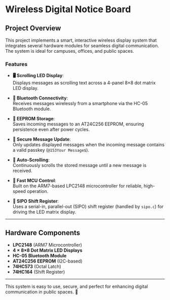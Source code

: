 # Wireless Digital Notice Board

## Project Overview

This project implements a smart, interactive wireless display system that integrates several hardware modules for seamless digital communication. The system is ideal for campuses, offices, and public spaces.

### Features

- **🖥️ Scrolling LED Display**:  
  Displays messages as scrolling text across a 4-panel 8×8 dot matrix LED display.

- **📱 Bluetooth Connectivity**:  
  Receives messages wirelessly from a smartphone via the HC-05 Bluetooth module.

- **💾 EEPROM Storage**:  
  Saves incoming messages to an AT24C256 EEPROM, ensuring persistence even after power cycles.

- **🔐 Secure Message Update**:  
  Only updates displayed messages when the incoming message contains a valid passkey (`@153Your Message$`).

- **🔁 Auto-Scrolling**:  
  Continuously scrolls the stored message until a new message is received.

- **🧠 Fast MCU Control**:  
  Built on the ARM7-based LPC2148 microcontroller for reliable, high-speed operation.

- **🔀 SIPO Shift Register**:  
  Uses a serial-in, parallel-out (SIPO) shift register (handled by `sipo.c`) for driving the LED matrix display.

---

## Hardware Components

- **LPC2148** (ARM7 Microcontroller)
- **4 × 8×8 Dot Matrix LED Displays**
- **HC-05 Bluetooth Module**
- **AT24C256 EEPROM** (I2C-based)
- **74HC573** (Octal Latch)
- **74HC164** (Shift Register)

---

This system is easy to use, secure, and perfect for enhancing digital communication in public spaces. 🚀
